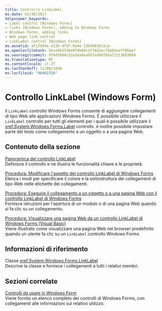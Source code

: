```yaml
---
title: Controllo LinkLabel
ms.date: 03/30/2017
helpviewer_keywords:
- Label control [Windows Forms]
- links [Windows Forms], adding to Windows Forms
- Windows Forms, adding links
- Web page link control
- LinkLabel control [Windows Forms]
ms.assetid: af1fd04e-e126-4fd7-9a4e-13b49010c5ca
ms.openlocfilehash: 5bcd963336e8f9b60c2ff652ecf6b62eeff0bbef
ms.sourcegitcommit: 9f6df084c53a3da0ea657ed0d708a72213683084
ms.translationtype: MT
ms.contentlocale: it-IT
ms.lasthandoff: 12/09/2020
ms.locfileid: "96961558"
---
```

# <a name="linklabel-control-windows-forms"></a>Controllo LinkLabel (Windows Form)
Il `LinkLabel` controllo Windows Forms consente di aggiungere collegamenti di tipo Web alle applicazioni Windows Forms. È possibile utilizzare il `LinkLabel` controllo per tutti gli elementi per i quali è possibile utilizzare il <xref:System.Windows.Forms.Label> controllo. è inoltre possibile impostare parte del testo come collegamento a un oggetto o a una pagina Web.  
  
## <a name="in-this-section"></a>Contenuto della sezione  
 [Panoramica del controllo LinkLabel](linklabel-control-overview-windows-forms.md)  
 Definisce il controllo e ne illustra le funzionalità chiave e le proprietà.  
  
 [Procedura: Modificare l'aspetto del controllo LinkLabel di Windows Forms](how-to-change-the-appearance-of-the-windows-forms-linklabel-control.md)  
 Elenca i modi per specificare il colore e la sottostruttura dei collegamenti di tipo Web nelle etichette dei collegamenti.  
  
 [Procedura: Eseguire il collegamento a un oggetto o a una pagina Web con il controllo LinkLabel di Windows Forms](link-to-an-object-or-web-page-with-wf-linklabel-control.md)  
 Fornisce istruzioni per l'apertura di un modulo o di una pagina Web quando si fa clic su un collegamento.  
  
 [Procedura: Visualizzare una pagina Web da un controllo LinkLabel di Windows Forms (Visual Basic)](display-a-web-page-from-a-wf-linklabel-control-visual-basic.md)  
 Viene illustrato come visualizzare una pagina Web nel browser predefinito quando un utente fa clic su un `LinkLabel` controllo Windows Forms.  
  
## <a name="reference"></a>Informazioni di riferimento  
 Classe <xref:System.Windows.Forms.LinkLabel>  
 Descrive la classe e fornisce i collegamenti a tutti i relativi membri.  
  
## <a name="related-sections"></a>Sezioni correlate  
 [Controlli da usare in Windows Form](controls-to-use-on-windows-forms.md)  
 Viene fornito un elenco completo dei controlli di Windows Forms, con collegamenti alle informazioni sul relativo utilizzo.
